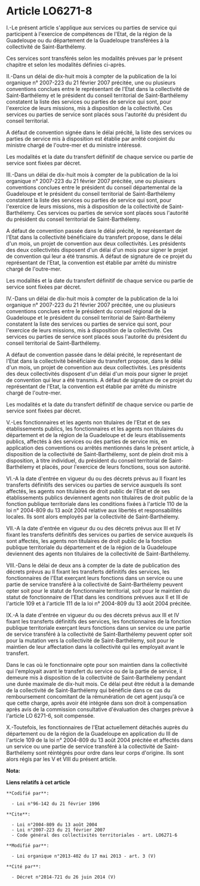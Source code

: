 # Article LO6271-8

I.-Le présent article s'applique aux services ou parties de service qui participent à l'exercice de compétences de l'Etat, de
la région de la Guadeloupe ou du département de la Guadeloupe transférées à la collectivité de Saint-Barthélemy. 

Ces services sont transférés selon les modalités prévues par le présent chapitre et selon les modalités définies ci-après. 

II.-Dans un délai de dix-huit mois à compter de la publication de la loi organique n° 2007-223 du 21 février 2007 précitée,
une ou plusieurs conventions conclues entre le représentant de l'Etat dans la collectivité de Saint-Barthélemy et le
président du conseil territorial de Saint-Barthélemy constatent la liste des services ou parties de service qui sont, pour
l'exercice de leurs missions, mis à disposition de la collectivité. Ces services ou parties de service sont placés sous
l'autorité du président du conseil territorial. 

A défaut de convention signée dans le délai précité, la liste des services ou parties de service mis à disposition est
établie par arrêté conjoint du ministre chargé de l'outre-mer et du ministre intéressé. 

Les modalités et la date du transfert définitif de chaque service ou partie de service sont fixées par décret. 

III.-Dans un délai de dix-huit mois à compter de la publication de la loi organique n° 2007-223 du 21 février 2007 précitée,
une ou plusieurs conventions conclues entre le président du conseil départemental de la Guadeloupe et le président du conseil
territorial de Saint-Barthélemy constatent la liste des services ou parties de service qui sont, pour l'exercice de leurs
missions, mis à disposition de la collectivité de Saint-Barthélemy. Ces services ou parties de service sont placés sous
l'autorité du président du conseil territorial de Saint-Barthélemy. 

A défaut de convention passée dans le délai précité, le représentant de l'Etat dans la collectivité bénéficiaire du transfert
propose, dans le délai d'un mois, un projet de convention aux deux collectivités. Les présidents des deux collectivités
disposent d'un délai d'un mois pour signer le projet de convention qui leur a été transmis. A défaut de signature de ce
projet du représentant de l'Etat, la convention est établie par arrêté du ministre chargé de l'outre-mer. 

Les modalités et la date du transfert définitif de chaque service ou partie de service sont fixées par décret. 

IV.-Dans un délai de dix-huit mois à compter de la publication de la loi organique n° 2007-223 du 21 février 2007 précitée,
une ou plusieurs conventions conclues entre le président du conseil régional de la Guadeloupe et le président du conseil
territorial de Saint-Barthélemy constatent la liste des services ou parties de service qui sont, pour l'exercice de leurs
missions, mis à disposition de la collectivité. Ces services ou parties de service sont placés sous l'autorité du président
du conseil territorial de Saint-Barthélemy. 

A défaut de convention passée dans le délai précité, le représentant de l'Etat dans la collectivité bénéficiaire du transfert
propose, dans le délai d'un mois, un projet de convention aux deux collectivités. Les présidents des deux collectivités
disposent d'un délai d'un mois pour signer le projet de convention qui leur a été transmis. A défaut de signature de ce
projet du représentant de l'Etat, la convention est établie par arrêté du ministre chargé de l'outre-mer. 

Les modalités et la date du transfert définitif de chaque service ou partie de service sont fixées par décret. 

V.-Les fonctionnaires et les agents non titulaires de l'Etat et de ses établissements publics, les fonctionnaires et les
agents non titulaires du département et de la région de la Guadeloupe et de leurs établissements publics, affectés à des
services ou des parties de service mis, en application des conventions ou arrêtés mentionnés dans le présent article, à
disposition de la collectivité de Saint-Barthélemy, sont de plein droit mis à disposition, à titre individuel, du président
du conseil territorial de Saint-Barthélemy et placés, pour l'exercice de leurs fonctions, sous son autorité. 

VI.-A la date d'entrée en vigueur du ou des décrets prévus au II fixant les transferts définitifs des services ou parties de
service auxquels ils sont affectés, les agents non titulaires de droit public de l'Etat et de ses établissements publics
deviennent agents non titulaires de droit public de la fonction publique territoriale dans les conditions fixées à l'article
110 de la loi n° 2004-809 du 13 août 2004 relative aux libertés et responsabilités locales. Ils sont alors employés par la
collectivité de Saint-Barthélemy. 

VII.-A la date d'entrée en vigueur du ou des décrets prévus aux III et IV fixant les transferts définitifs des services ou
parties de service auxquels ils sont affectés, les agents non titulaires de droit public de la fonction publique territoriale
du département et de la région de la Guadeloupe deviennent des agents non titulaires de la collectivité de Saint-Barthélemy. 

VIII.-Dans le délai de deux ans à compter de la date de publication des décrets prévus au II fixant les transferts définitifs
des services, les fonctionnaires de l'Etat exerçant leurs fonctions dans un service ou une partie de service transféré à la
collectivité de Saint-Barthélemy peuvent opter soit pour le statut de fonctionnaire territorial, soit pour le maintien du
statut de fonctionnaire de l'Etat dans les conditions prévues aux II et III de l'article 109 et à l'article 111 de la loi n°
2004-809 du 13 août 2004 précitée. 

IX.-A la date d'entrée en vigueur du ou des décrets prévus aux III et IV fixant les transferts définitifs des services, les
fonctionnaires de la fonction publique territoriale exerçant leurs fonctions dans un service ou une partie de service
transféré à la collectivité de Saint-Barthélemy peuvent opter soit pour la mutation vers la collectivité de Saint-Barthélemy,
soit pour le maintien de leur affectation dans la collectivité qui les employait avant le transfert. 

Dans le cas où le fonctionnaire opte pour son maintien dans la collectivité qui l'employait avant le transfert du service ou
de la partie de service, il demeure mis à disposition de la collectivité de Saint-Barthélemy pendant une durée maximale de
dix-huit mois. Ce délai peut être réduit à la demande de la collectivité de Saint-Barthélemy qui bénéficie dans ce cas du
remboursement concomitant de la rémunération de cet agent jusqu'à ce que cette charge, après avoir été intégrée dans son
droit à compensation après avis de la commission consultative d'évaluation des charges prévue à l'article LO 6271-6, soit
compensée. 

X.-Toutefois, les fonctionnaires de l'Etat actuellement détachés auprès du département ou de la région de la Guadeloupe en
application du III de l'article 109 de la loi n° 2004-809 du 13 août 2004 précitée et affectés dans un service ou une partie
de service transféré à la collectivité de Saint-Barthélemy sont réintégrés pour ordre dans leur corps d'origine. Ils sont
alors régis par les V et VIII du présent article.

**Nota:**



**Liens relatifs à cet article**

	**Codifié par**:

	  - Loi n°96-142 du 21 février 1996

	**Cite**:

	  - Loi n°2004-809 du 13 août 2004
	  - Loi n°2007-223 du 21 février 2007
	  - Code général des collectivités territoriales - art. LO6271-6

	**Modifié par**:

	  - Loi organique n°2013-402 du 17 mai 2013 - art. 3 (V)

	**Cité par**:

	  - Décret n°2014-721 du 26 juin 2014 (V)
